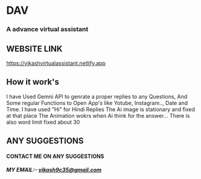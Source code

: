 # DAV
### A advance virtual assistant 

## WEBSITE LINK 
https://vikashvirtualassistant.netlify.app

## How it work's 
I have Used Gemni API to genrate a proper replies to any Questions, And Some regular Functions to Open App's like Yotube, Instagram.., Date and Time.
I have used "Hi" for Hindi Replies 
The Ai image is stationary and fixed at that place 
The Animation wokrs when Ai think for the answer...
There is also word limit fixed about 30

## ANY SUGGESTIONS 
#### CONTACT ME ON ANY SUGGESTIONS 
##### MY EMAIL:- vikash9c35@gmail.com 
